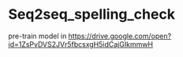 # Seq2seq_spelling_check
pre-train model in https://drive.google.com/open?id=1ZsPvDVS2JVr5fbcsxgH5idCajGIkmmwH
